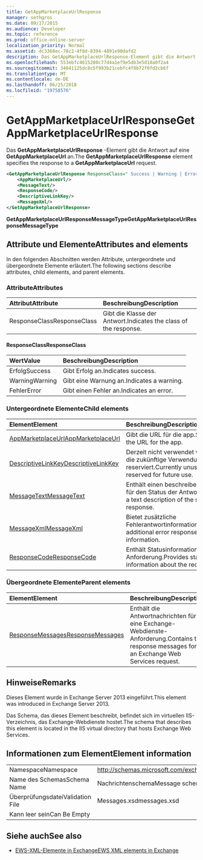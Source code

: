 ```yaml
---
title: GetAppMarketplaceUrlResponse
manager: sethgros
ms.date: 09/17/2015
ms.audience: Developer
ms.topic: reference
ms.prod: office-online-server
localization_priority: Normal
ms.assetid: dc3368ec-78c2-4f8d-8394-4891e90dafd2
description: Das GetAppMarketplaceUrlResponse-Element gibt die Antwort auf eine GetAppMarketplaceUrl an.
ms.openlocfilehash: 553ebfc4615280c77d4a1ef9e5db3e5d10a0f2a4
ms.sourcegitcommit: 34041125dc8c5f993b21cebfc4f8b72f0fd2cb6f
ms.translationtype: MT
ms.contentlocale: de-DE
ms.lasthandoff: 06/25/2018
ms.locfileid: "19758576"
---
```

# <a name="getappmarketplaceurlresponse"></a><span data-ttu-id="61af0-103">GetAppMarketplaceUrlResponse</span><span class="sxs-lookup"><span data-stu-id="61af0-103">GetAppMarketplaceUrlResponse</span></span>

<span data-ttu-id="61af0-104">Das **GetAppMarketplaceUrlResponse** -Element gibt die Antwort auf eine **GetAppMarketplaceUrl** an.</span><span class="sxs-lookup"><span data-stu-id="61af0-104">The **GetAppMarketplaceUrlResponse** element specifies the response to a **GetAppMarketplaceUrl** request.</span></span> 
  
```XML
<GetAppMarketplaceUrlResponse ResponseClass=" Success | Warning | Error ">
    <AppMarketplaceUrl/>
    <MessageText/>
    <ResponseCode/>
    <DescriptiveLinkKey/>
    <MessageXml/>
</GetAppMarketplaceUrlResponse>
```

 <span data-ttu-id="61af0-105">**GetAppMarketplaceUrlResponseMessageType**</span><span class="sxs-lookup"><span data-stu-id="61af0-105">**GetAppMarketplaceUrlResponseMessageType**</span></span>
## <a name="attributes-and-elements"></a><span data-ttu-id="61af0-106">Attribute und Elemente</span><span class="sxs-lookup"><span data-stu-id="61af0-106">Attributes and elements</span></span>

<span data-ttu-id="61af0-107">In den folgenden Abschnitten werden Attribute, untergeordnete und übergeordnete Elemente erläutert.</span><span class="sxs-lookup"><span data-stu-id="61af0-107">The following sections describe attributes, child elements, and parent elements.</span></span>
  
### <a name="attributes"></a><span data-ttu-id="61af0-108">Attribute</span><span class="sxs-lookup"><span data-stu-id="61af0-108">Attributes</span></span>

|<span data-ttu-id="61af0-109">**Attribut**</span><span class="sxs-lookup"><span data-stu-id="61af0-109">**Attribute**</span></span>|<span data-ttu-id="61af0-110">**Beschreibung**</span><span class="sxs-lookup"><span data-stu-id="61af0-110">**Description**</span></span>|
|:-----|:-----|
|<span data-ttu-id="61af0-111">ResponseClass</span><span class="sxs-lookup"><span data-stu-id="61af0-111">ResponseClass</span></span>  <br/> |<span data-ttu-id="61af0-112">Gibt die Klasse der Antwort.</span><span class="sxs-lookup"><span data-stu-id="61af0-112">Indicates the class of the response.</span></span>  <br/> |
   
#### <a name="responseclass"></a><span data-ttu-id="61af0-113">ResponseClass</span><span class="sxs-lookup"><span data-stu-id="61af0-113">ResponseClass</span></span>

|<span data-ttu-id="61af0-114">**Wert**</span><span class="sxs-lookup"><span data-stu-id="61af0-114">**Value**</span></span>|<span data-ttu-id="61af0-115">**Beschreibung**</span><span class="sxs-lookup"><span data-stu-id="61af0-115">**Description**</span></span>|
|:-----|:-----|
|<span data-ttu-id="61af0-116">Erfolg</span><span class="sxs-lookup"><span data-stu-id="61af0-116">Success</span></span>  <br/> |<span data-ttu-id="61af0-117">Gibt Erfolg an.</span><span class="sxs-lookup"><span data-stu-id="61af0-117">Indicates success.</span></span>  <br/> |
|<span data-ttu-id="61af0-118">Warning</span><span class="sxs-lookup"><span data-stu-id="61af0-118">Warning</span></span>  <br/> |<span data-ttu-id="61af0-119">Gibt eine Warnung an.</span><span class="sxs-lookup"><span data-stu-id="61af0-119">Indicates a warning.</span></span>  <br/> |
|<span data-ttu-id="61af0-120">Fehler</span><span class="sxs-lookup"><span data-stu-id="61af0-120">Error</span></span>  <br/> |<span data-ttu-id="61af0-121">Gibt einen Fehler an.</span><span class="sxs-lookup"><span data-stu-id="61af0-121">Indicates an error.</span></span>  <br/> |
   
### <a name="child-elements"></a><span data-ttu-id="61af0-122">Untergeordnete Elemente</span><span class="sxs-lookup"><span data-stu-id="61af0-122">Child elements</span></span>

|<span data-ttu-id="61af0-123">**Element**</span><span class="sxs-lookup"><span data-stu-id="61af0-123">**Element**</span></span>|<span data-ttu-id="61af0-124">**Beschreibung**</span><span class="sxs-lookup"><span data-stu-id="61af0-124">**Description**</span></span>|
|:-----|:-----|
|[<span data-ttu-id="61af0-125">AppMarketplaceUrl</span><span class="sxs-lookup"><span data-stu-id="61af0-125">AppMarketplaceUrl</span></span>](appmarketplaceurl.md) <br/> |<span data-ttu-id="61af0-126">Gibt die URL für die app.</span><span class="sxs-lookup"><span data-stu-id="61af0-126">Specifies the URL for the app.</span></span>  <br/> |
|[<span data-ttu-id="61af0-127">DescriptiveLinkKey</span><span class="sxs-lookup"><span data-stu-id="61af0-127">DescriptiveLinkKey</span></span>](descriptivelinkkey.md) <br/> |<span data-ttu-id="61af0-128">Derzeit nicht verwendet wird und für die zukünftige Verwendung reserviert.</span><span class="sxs-lookup"><span data-stu-id="61af0-128">Currently unused and reserved for future use.</span></span>  <br/> |
|[<span data-ttu-id="61af0-129">MessageText</span><span class="sxs-lookup"><span data-stu-id="61af0-129">MessageText</span></span>](messagetext.md) <br/> |<span data-ttu-id="61af0-130">Enthält einen beschreibenden Text für den Status der Antwort.</span><span class="sxs-lookup"><span data-stu-id="61af0-130">Provides a text description of the status of the response.</span></span>  <br/> |
|[<span data-ttu-id="61af0-131">MessageXml</span><span class="sxs-lookup"><span data-stu-id="61af0-131">MessageXml</span></span>](messagexml.md) <br/> |<span data-ttu-id="61af0-132">Bietet zusätzliche Fehlerantwortinformationen.</span><span class="sxs-lookup"><span data-stu-id="61af0-132">Provides additional error response information.</span></span>  <br/> |
|[<span data-ttu-id="61af0-133">ResponseCode</span><span class="sxs-lookup"><span data-stu-id="61af0-133">ResponseCode</span></span>](responsecode.md) <br/> |<span data-ttu-id="61af0-134">Enthält Statusinformationen über die Anforderung.</span><span class="sxs-lookup"><span data-stu-id="61af0-134">Provides status information about the request.</span></span>  <br/> |
   
### <a name="parent-elements"></a><span data-ttu-id="61af0-135">Übergeordnete Elemente</span><span class="sxs-lookup"><span data-stu-id="61af0-135">Parent elements</span></span>

|<span data-ttu-id="61af0-136">**Element**</span><span class="sxs-lookup"><span data-stu-id="61af0-136">**Element**</span></span>|<span data-ttu-id="61af0-137">**Beschreibung**</span><span class="sxs-lookup"><span data-stu-id="61af0-137">**Description**</span></span>|
|:-----|:-----|
|[<span data-ttu-id="61af0-138">ResponseMessages</span><span class="sxs-lookup"><span data-stu-id="61af0-138">ResponseMessages</span></span>](responsemessages.md) <br/> |<span data-ttu-id="61af0-139">Enthält die Antwortnachrichten für eine Exchange-Webdienste-Anforderung.</span><span class="sxs-lookup"><span data-stu-id="61af0-139">Contains the response messages for an Exchange Web Services request.</span></span>  <br/> |
   
## <a name="remarks"></a><span data-ttu-id="61af0-140">Hinweise</span><span class="sxs-lookup"><span data-stu-id="61af0-140">Remarks</span></span>

<span data-ttu-id="61af0-141">Dieses Element wurde in Exchange Server 2013 eingeführt.</span><span class="sxs-lookup"><span data-stu-id="61af0-141">This element was introduced in Exchange Server 2013.</span></span>
  
<span data-ttu-id="61af0-142">Das Schema, das dieses Element beschreibt, befindet sich im virtuellen IIS-Verzeichnis, das Exchange-Webdienste hostet.</span><span class="sxs-lookup"><span data-stu-id="61af0-142">The schema that describes this element is located in the IIS virtual directory that hosts Exchange Web Services.</span></span>
  
## <a name="element-information"></a><span data-ttu-id="61af0-143">Informationen zum Element</span><span class="sxs-lookup"><span data-stu-id="61af0-143">Element information</span></span>

|||
|:-----|:-----|
|<span data-ttu-id="61af0-144">Namespace</span><span class="sxs-lookup"><span data-stu-id="61af0-144">Namespace</span></span>  <br/> |http://schemas.microsoft.com/exchange/services/2006/messages  <br/> |
|<span data-ttu-id="61af0-145">Name des Schemas</span><span class="sxs-lookup"><span data-stu-id="61af0-145">Schema Name</span></span>  <br/> |<span data-ttu-id="61af0-146">Nachrichtenschema</span><span class="sxs-lookup"><span data-stu-id="61af0-146">Message schema</span></span>  <br/> |
|<span data-ttu-id="61af0-147">Überprüfungsdatei</span><span class="sxs-lookup"><span data-stu-id="61af0-147">Validation File</span></span>  <br/> |<span data-ttu-id="61af0-148">Messages.xsd</span><span class="sxs-lookup"><span data-stu-id="61af0-148">messages.xsd</span></span>  <br/> |
|<span data-ttu-id="61af0-149">Kann leer sein</span><span class="sxs-lookup"><span data-stu-id="61af0-149">Can Be Empty</span></span>  <br/> ||
   
## <a name="see-also"></a><span data-ttu-id="61af0-150">Siehe auch</span><span class="sxs-lookup"><span data-stu-id="61af0-150">See also</span></span>



- [<span data-ttu-id="61af0-151">EWS-XML-Elemente in Exchange</span><span class="sxs-lookup"><span data-stu-id="61af0-151">EWS XML elements in Exchange</span></span>](ews-xml-elements-in-exchange.md)

